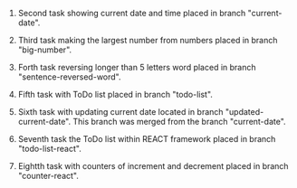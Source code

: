 1. Second task showing current date and time placed in branch "current-date".

2. Third task making the largest number from numbers placed in branch "big-number".

3. Forth task reversing longer than 5 letters word placed in branch "sentence-reversed-word".

4. Fifth task with ToDo list placed in branch "todo-list".

5. Sixth task with updating current date located in branch "updated-current-date". This branch was merged from the branch "current-date".

6. Seventh task the ToDo list within REACT framework placed in branch "todo-list-react".

7. Eightth task with counters of increment and decrement placed in branch "counter-react".
